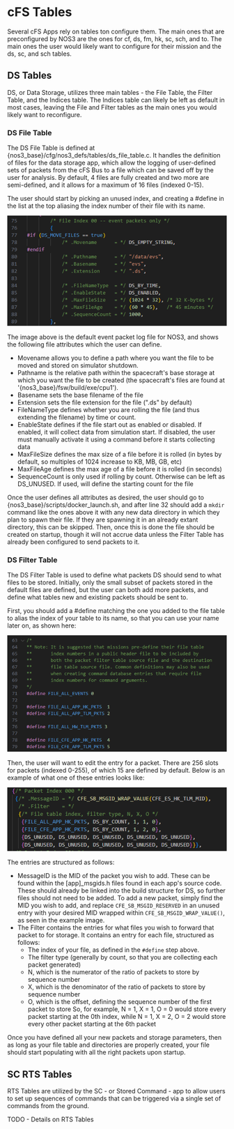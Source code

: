 # cFS Tables
Several cFS Apps rely on tables ton configure them. The main ones that are preconfigured by NOS3 are the ones for cf, ds, fm, hk, sc, sch, and to. The main ones the user would likely want to configure for their mission and the ds, sc, and sch tables.

## DS Tables
DS, or Data Storage, utilizes three main tables - the File Table, the Filter Table, and the Indices table. The Indices table can likely be left as default in most cases, leaving the File and Filter tables as the main ones you would likely want to reconfigure.

### DS File Table
The DS File Table is defined at {nos3_base}/cfg/nos3_defs/tables/ds_file_table.c. It handles the definition of files for the data storage app, which allow the logging of user-defined sets of packets from the cFS Bus to a file which can be saved off by the user for analysis. By default, 4 files are fully created and two more are semi-defined, and it allows for a maximum of 16 files (indexed 0-15).

The user should start by picking an unused index, and creating a #define in the list at the top aliasing the index number of their file with its name.

![NOS3_DS_Index](./_static/NOS3_DS_Index.png)

The image above is the default event packet log file for NOS3, and shows the following file attributes which the user can define. 
* Movename allows you to define a path where you want the file to be moved and stored on simulator shutdown. 
* Pathname is the relative path within the spacecraft's base storage at which you want the file to be created (the spacecraft's files are found at '{nos3_base}/fsw/build/exe/cpu1').
* Basename sets the base filename of the file
* Extension sets the file extension for the file (".ds" by default)
* FileNameType defines whether you are rolling the file (and thus extending the filename) by time or count.
* EnableState defines if the file start out as enabled or disabled. If enabled, it will collect data from simulation start. If disabled, the user must manually activate it using a command before it starts collecting data
* MaxFileSize defines the max size of a file before it is rolled (in bytes by default, so multiples of 1024 increase to KB, MB, GB, etc)
* MaxFileAge defines the max age of a file before it is rolled (in seconds)
* SequenceCount is only used if rolling by count. Otherwise can be left as DS_UNUSED. If used, will define the starting count for the file

Once the user defines all attributes as desired, the user should go to {nos3_base}/scripts/docker_launch.sh, and after line 32 should add a `mkdir` command like the ones above it with any new data directory in which they plan to spawn their file. If they are spawning it in an already extant directory, this can be skipped. Then, once this is done the file should be created on startup, though it will not accrue data unless the Filter Table has already been configured to send packets to it.

### DS Filter Table
The DS Filter Table is used to define what packets DS should send to what files to be stored. Initially, only the small subset of packets stored in the default files are defined, but the user can both add more packets, and define what tables new and existing packets should be sent to.

First, you should add a #define matching the one you added to the file table to alias the index of your table to its name, so that you can use your name later on, as shown here:

![NOS3_Defines](./_static/NOS3_Defines.png)

Then, the user will want to edit the entry for a packet. There are 256 slots for packets (indexed 0-255), of which 15 are defined by default. Below is an example of what one of these entries looks like:

![NOS3_DS_Packets](./_static/NOS3_DS_Packets.png)

The entries are structured as follows:

* MessageID is the MID of the packet you wish to add. These can be found within the [app]_msgids.h files found in each app's source code. These should already be linked into the build structure for DS, so further files should not need to be added. To add a new packet, simply find the MID you wish to add, and replace `CFE_SB_MSGID_RESERVED` in an unused entry with your desired MID wrapped within `CFE_SB_MSGID_WRAP_VALUE()`, as seen in the example image.
* The Filter contains the entries for what files you wish to forward that packet to for storage. It contains an entry for each file, structured as follows: 
  * The index of your file, as defined in the `#define` step above.
  * The filter type (generally by count, so that you are collecting each packet generated)
  * N, which is the numerator of the ratio of packets to store by sequence number
  * X, which is the denominator of the ratio of packets to store by sequence number
  * O, which is the offset, defining the sequence number of the first packet to store
  So, for example, N = 1, X = 1, O = 0 would store every packet starting at the 0th index, while N = 1, X = 2, O = 2 would store every other packet starting at the 6th packet

Once you have defined all your new packets and storage parameters, then as long as your file table and directories are properly created, your file should start populating with all the right packets upon startup. 


## SC RTS Tables
RTS Tables are utilized by the SC - or Stored Command - app to allow users to set up sequences of commands that can be triggered via a single set of commands from the ground. 

TODO - Details on RTS Tables